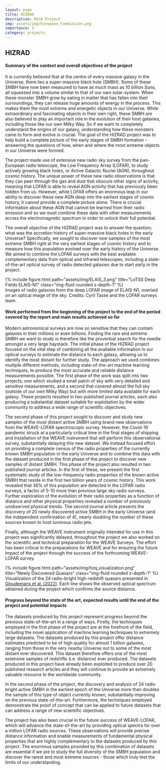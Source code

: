 ```yaml
---
layout: page
title: HIZRAD
description: MSCA Project
img: assets/img/European_Commission.png
importance: 3
category: projects
---
```



## HIZRAD

#### Summary of the context and overall objectives of the project

It is currently believed that at the centre of every massive galaxy in the Universe, there lies a super-massive black hole (SMBH). Some of these SMBH have now been measured to have as much mass as 10 billion Suns, all squeezed into a volume similar to that of our own solar-system. When these monster SMBH grow by eating in matter that has fallen into their surroundings, they can release huge amounts of energy in the process. This makes them the most extreme and energetic objects in our Universe. While extraordinary and fascinating objects in their own right, these SMBH are also believed to play an important role in the evolution of their host galaxies, including those like our own Milky Way. So if we want to completely understand the origins of our galaxy, understanding how these monsters came to form and evolve is crucial. The goal of the HIZRAD project was to help build a complete picture of the early stages of SMBH formation - answering the questions of how, when and where the most extreme objects in our Universe were formed.

The project made use of extensive new radio sky survey from the pan-European radio telescope, the Low Frequency Array (LOFAR), to study actively growing black holes, or Active Galactic Nuclei (AGN), throughout cosmic history. The unique power of these new radio observations is that they can peer through the gas and dust that obscure other signs of activity, meaning that LOFAR is able to reveal AGN activity that has previously been hidden from us. However, while LOFAR offers an enormous leap in our ability to discover these new AGN deep into the earliest stages of cosmic history, it cannot provide a complete picture alone. There is crucial information about these AGN that cannot be learned from their radio emission and so we must combine these data with other measurements across the electromagnetic spectrum in order to unlock their full potential.

The overall objective of the HIZRAD project was to answer the question; what was the accretion history of super-massive black holes in the early Universe? Specifically, we sought to discover new samples of the most extreme SMBH right at the very earliest stages of cosmic history and to measure how this population evolved over the early history of the Universe. We aimed to combine the LOFAR surveys with the best available complementary data from optical and infrared telescopes, including a state-of-the-art optical survey of radio detected galaxies due to start early in the project.

<div class="row">
    <div class="col-sm mt-3 mt-md-0">
        {% include figure.html path="assets/img/ELAIS_3.png" title="LoTSS Deep Fields ELAIS-N1" class="img-fluid rounded z-depth-1" %}
    </div>
</div>
<div class="caption">
    Images of radio galaxies from the deep LOFAR image of ELAIS-N1, overlaid on an optical image of the sky. Credits: Cyril Tasse and the LOFAR surveys team.
</div>

#### Work performed from the beginning of the project to the end of the period covered by the report and main results achieved so far

Modern astronomical surveys are now so sensitive that they can contain galaxies in their millions or even billions. Finding the rare and extreme SMBH we want to study is therefore like the proverbial search for the needle amongst a very large haystack. The initial phase of the HIZRAD project focused on the vital step of combining all the available information in our optical surveys to estimate the distance to each galaxy, allowing us to identify the most distant for further study. The approach we used combines multiple different methods, including state-of-the-art machine learning techniques, to produce the most accurate and reliable distance measurements possible. The first phase of the work was split into two projects, one which studied a small patch of sky with very detailed and sensitive measurements, and a second that covered almost the full sky (outside of our own Milky Way) but with more limited data available for each galaxy. These projects resulted in two published journal articles, each also producing a substantial dataset suitable for exploitation by the wider community to address a wide range of scientific objectives.

The second phase of this project sought to discover and study new samples of the most distant active SMBH using brand new observations from the WEAVE-LOFAR spectroscopic survey. However, the Covid-19 pandemic struck at a particularly critical time in the final stages of shipping and installation of the WEAVE instrument that will perform this observational survey, substantially delaying this new dataset. We instead focused effort on  providing a complete census of the radio properties of the currently known SMBH population in the early Universe and to combine this data with the dataset produced in the first phase of the project to discover new samples of distant SMBH. This phase of the project also resulted in two published journal articles. In the first of these, we present the first systematic study of the low-frequency radio properties of the known active SMBH that reside in the first two billion years of cosmic history. This work revealed that 36% of this population are detected in the LOFAR radio surveys, a factor of 5-10 more than previous large sky radio surveys. Further exploration of the evolution of their radio properties as a function of distance and other physical properties revealed a number of previously unobserved physical trends. The second journal article presents the discovery of 20 newly discovered active SMBH in the early Universe (and the independent confirmation of 4), nearly doubling the number of these sources known to host luminous radio jets.

Finally, although the WEAVE instrument originally intended for use in this project was significantly delayed, throughout the project we also worked on the scientific and technical preparation for the WEAVE Surveys. The effort has been critical in the preparations for WEAVE and for ensuring the future impact of the project through the success of the forthcoming WEAVE-LOFAR survey.

<div class="row">
    <div class="col-sm mt-3 mt-md-0">
        {% include figure.html path="assets/img/hzq_visualization.png" title="Newly Discovered Quasars" class="img-fluid rounded z-depth-1" %}
    </div>
</div>
<div class="caption">
    Visualization of the 24 radio-bright high-redshift quasars presented in <a href="https://ui.adsabs.harvard.edu/abs/2022arXiv221001811G/abstract">Gloudemans et al. (2022)</a>. Each line shows the observed optical spectrum obtained during the project which confirms the source distance.
</div>

#### Progress beyond the state of the art, expected results until the end of the project and potential impacts
The datasets produced by this project represent progress beyond the previous state-of-the-art in a range of ways. Firstly, the techniques employed in the first phase of the project are at the forefront of the field, including the novel application of machine learning techniques to extremely large datasets. The datasets produced by this project offer distance estimates predicted to be of high quality for almost 1 billion galaxies, ranging from those in the very nearby Universe out to some of the most distant ever discovered. This dataset therefore offers one of the most extensive samples of redshifts (i.e. distance) ever produced. The datasets produced in this project have already been exploited to produce over 20 published research articles and they will continue to provide an extremely valuable resource to the worldwide community.

In the second phase of the project, the discovery and analysis of 24 radio bright active SMBH in the earliest epoch of the Universe more than doubles the sample of this type of object currently known, substantially improving on the previous state-of-the-art. Furthermore, the techniques employed demonstrate the proof of concept that can be applied to future datasets that can address a range of new scientific objectives.

The project has also been crucial in the future success of WEAVE-LOFAR, which will advance the state-of-the-art by providing optical spectra for over a million LOFAR radio sources. These observations will provide precise distance information and enable measurements of fundamental physical properties that are highly complementary to the datasets produced by this project. The enormous samples provided by this combination of datasets are essential if we are to study the full diversity of the SMBH population and discover the rarest and most extreme sources - those which truly test the limits of our understanding.
